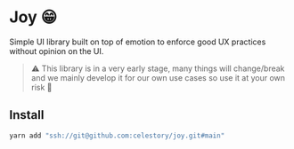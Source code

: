 # Joy 😁

Simple UI library built on top of emotion to enforce good UX practices without opinion on the UI.

> ⚠️ This library is in a very early stage, many things will change/break and we mainly develop it for our own use cases so use it at your own risk 😬

## Install

```zsh
yarn add "ssh://git@github.com:celestory/joy.git#main"
```